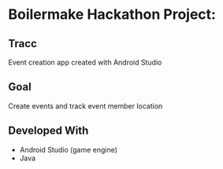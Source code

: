 # Boilermake Hackathon Project:

## Tracc
Event creation app created with Android Studio 

## Goal 
Create events and track event member location
  
## Developed With
  - Android Studio (game engine)
  - Java
 

